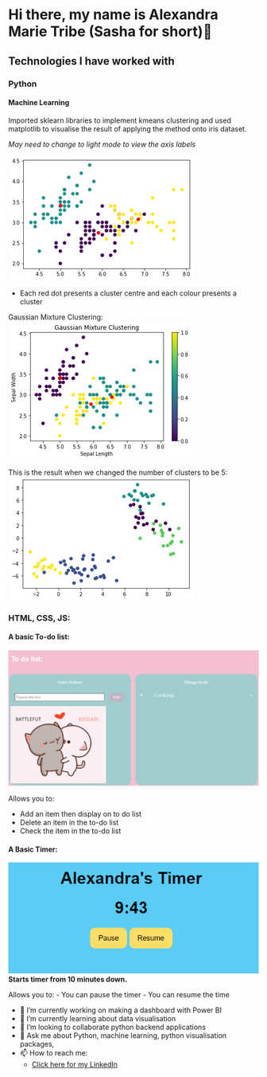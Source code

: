 # Hi there, my name is Alexandra Marie Tribe (Sasha for short)👋

## Technologies I have worked with

### Python
#### Machine Learning

Imported sklearn libraries to implement kmeans clustering and used matplotlib to visualise the result of applying the method onto iris dataset.

*May need to change to light mode to view the axis labels*

![A Visualisation model of the different clusters of the iris dataset](cluster-model.png)
- Each red dot presents a cluster centre and each colour presents a cluster

Gaussian Mixture Clustering:
![Gaussian Mixture Clustering version](gaussian-mixture-cluster.png)

This is the result when we changed the number of clusters to be 5:
![Visualisation of kmeans when number of clusters were put to five](kmean-five.png)

### HTML, CSS, JS:
#### A basic To-do list:
![To-do list screenshot](to-do-list.png)

Allows you to:
 - Add an item then display on to do list
 - Delete an item in the to-do list
 - Check the item in the to-do list

#### A Basic Timer:
![Timer Website screenshot](timer.png)
**Starts timer from 10 minutes down.**

Allows you to:
    - You can pause the timer
    - You can resume the time




- 🔭 I’m currently working on making a dashboard with Power BI
- 🌱 I’m currently learning about data visualisation
- 👯 I’m looking to collaborate python backend applications
- 💬 Ask me about Python, machine learning, python visualisation packages,
- 📫 How to reach me: 
    - [Click here for my LinkedIn](https://www.linkedin.com/in/alexandra-tribe-8283a5257)

